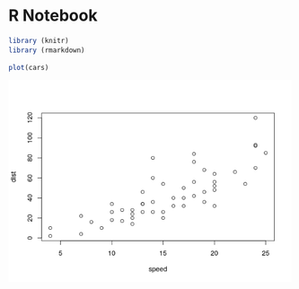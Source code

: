 R Notebook
================

``` r
library (knitr)
library (rmarkdown)
```

``` r
plot(cars)
```

![](test_files/figure-gfm/unnamed-chunk-2-1.png)<!-- -->
